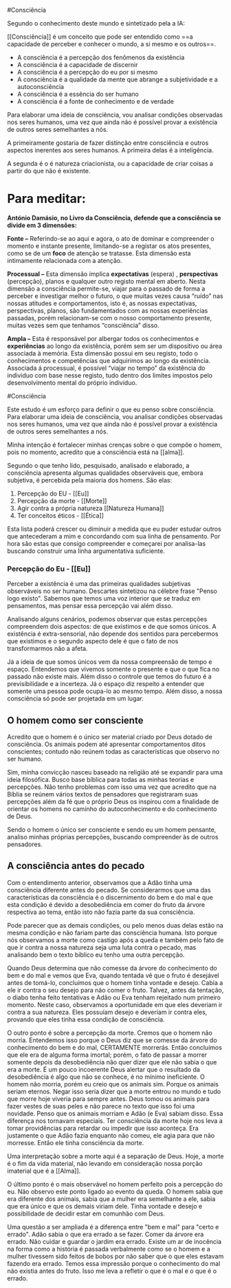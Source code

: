 #Consciência

Segundo o conhecimento deste mundo e sintetizado pela a IA:

[[Consciência]] é um conceito que pode ser entendido como ==a capacidade de perceber e conhecer o mundo, a si mesmo e os outros==. 

- A consciência é a percepção dos fenômenos da existência
- A consciência é a capacidade de discernir
- A consciência é a percepção do eu por si mesmo
- A consciência é a qualidade da mente que abrange a subjetividade e a autoconsciência
- A consciência é a essência do ser humano
- A consciência é a fonte de conhecimento e de verdade

Para elaborar uma ideia de consciência, vou analisar condições observadas nos seres humanos, uma vez que ainda não é possível provar a existência de outros seres semelhantes a nós. 

A primeiramente gostaria de fazer distinção entre consciência e outros aspectos inerentes aos seres humanos. A primeira delas é a inteligência. 

A segunda é o é natureza criacionista, ou a capacidade de criar coisas a partir do que não é existente.

# Para meditar:

**António Damásio, no Livro da Consciência, defende que a consciência se divide em 3 dimensões:**

**Fonte –** Referindo-se ao aqui e agora, o ato de dominar e compreender o momento e instante presente, limitando-se a registar os atos presentes, como se de um **foco** de atenção se tratasse. Esta dimensão esta intimamente relacionada com a atenção.

**Processual –** Esta dimensão implica **expectativas** (espera) , **perspectivas** (percepção), planos e qualquer outro registo mental em aberto. Nesta dimensão a consciência permite-se, viajar para o passado de forma a perceber e investigar melhor o futuro, o que muitas vezes causa “ruído” nas nossas atitudes e comportamentos, isto é, as nossas expectativas, perspectivas, planos, são fundamentados com as nossas experiências passadas, porém relacionam-se com o nosso comportamento presente, muitas vezes sem que tenhamos “consciência” disso.

**Ampla –** Esta é responsável por albergar todos os conhecimentos e **experiências** ao longo da existência, porém sem ser um dispositivo ou área associada à memória. Esta dimensão possui em seu registo, todo o conhecimentos e competências que adquirimos ao longo da existência. Associada á processual, é possível “viajar no tempo” da existência do individuo com base nesse registo, tudo dentro dos limites impostos pelo desenvolvimento mental do próprio indivíduo.






#Consciência

Este estudo é um esforço para definir o que eu penso sobre consciência. Para elaborar uma ideia de consciência, vou analisar condições observadas nos seres humanos, uma vez que ainda não é possível provar a existência de outros seres semelhantes a nós. 

Minha intenção é fortalecer minhas crenças sobre o que compõe o homem, pois no momento, acredito que a consciência está na [[alma]]. 

Segundo o que tenho lido, pesquisado, analisado e elaborado, a consciência apresenta algumas qualidades observáveis que, embora subjetiva, é percebida pela maioria dos homens. São elas:
1. Percepção do EU - [[Eu]]
2. Percepção da morte - [[Morte]]
3. Agir contra a própria natureza [[Natureza Humana]]
4. Ter conceitos éticos - [[Ética]] 

Esta lista poderá crescer ou diminuir a medida que eu puder estudar outros que antecederam a mim e concordando com sua linha de pensamento. Por hora são estas que consigo compreender e começarei por analisa-las buscando construir uma linha argumentativa suficiente.

### Percepção do Eu - [[Eu]]

Perceber a existência é uma das primeiras qualidades subjetivas observáveis no ser humano. Descartes sintetizou na célebre frase "Penso logo existo". Sabemos que temos uma voz interior que se traduz em pensamentos, mas pensar essa percepção vai além disso.

Analisando alguns cenários, podemos observar que estas percepções compreendem dois aspectos: de que existimos e de que somos únicos. A existência é extra-sensorial, não depende dos sentidos para percebermos que existimos e o segundo aspecto dele é que o fato de nos transformarmos não a afeta.

Já a ideia de que somos únicos vem da nossa compreensão de tempo e espaço. Entendemos que vivemos somente o presente e que o que fica no passado não existe mais. Além disso o controle que temos do futuro é a previsibilidade e a incerteza. Já o espaço diz respeito a entender que somente uma pessoa pode ocupa-lo ao mesmo tempo. Além disso, a nossa consciência só pode ser projetada em um lugar. 

## O homem como ser consciente

Acredito que o homem é o único ser material criado por Deus dotado de consciência. Os animais podem até apresentar comportamentos ditos conscientes; contudo não reúnem todas as características que observo no ser humano. 

Sim, minha convicção nasceu baseado na religião até se expandir para uma ideia filosófica. Busco base bíblica para todas as minhas teorias e percepções. Não tenho problemas com isso uma vez que acredito que na Bíblia se reúnem vários textos de pensadores que registraram suas percepções além da fé que o próprio Deus os inspirou com a finalidade de orientar os homens no caminho do autoconhecimento e do conhecimento de Deus.

Sendo o homem o único ser consciente e sendo eu um homem pensante, analiso minhas próprias percepções, buscando compreender às de outros pensadores. 


## A consciência antes do pecado

Com o entendimento anterior, observamos que a Adão tinha uma consciência diferente antes do pecado. Se considerarmos que uma das características da consciência é o discernimento do bem e do mal e que esta condição é devido a desobediência em comer do fruto da árvore respectiva ao tema, então isto não fazia parte da sua consciência. 

Pode parecer que as demais condições, ou pelo menos duas delas estão na mesma condição e não fariam parte das consciência humana. Isto porque nós observamos a morte como castigo após a queda e também pelo fato de que ir contra a nossa natureza seja uma luta contra o pecado, mas analisando bem o texto bíblico eu tenho uma outra percepção.

Quando Deus determina que não comesse da árvore do conhecimento do bem e do mal e vemos que Eva, quando tentada vê que o fruto é desejável antes de tomá-lo, concluímos que o homem tinha vontade e desejo. Cabia a ele ir contra o seu desejo para não comer o fruto. Talvez, antes da tentação, o diabo tenha feito tentativas e Adão ou Eva tenham rejeitado num primeiro momento.  Neste caso, observamos a oportunidade em que eles deveriam ir contra a sua natureza. Eles possuíam desejo e deveriam ir contra eles, provando que eles tinha essa condição de consciência.

O outro ponto é sobre a percepção da morte. Cremos que o homem não morria. Entendemos isso porque o Deus diz que se comesse da árvore do conhecimento do bem e do mal, CERTAMENTE morrerás. Então concluímos que ele era de alguma forma imortal; porém, o fato de passar a morrer somente depois da desobediência não quer dizer que ele não sabia o que era a morte. É um pouco incoerente Deus alertar que o resultado da desobediência é algo que não se conhece, é no mínimo ineficiente. O homem não morria, porém eu creio que os animais sim. Porque os animais seriam eternos. Negar isso seria dizer que a morte entrou no mundo e tudo que morre hoje  viveria para sempre antes. Deus tomou os animais para fazer vestes de suas peles e não parece no texto que isso foi uma novidade. Penso que os animais morriam e Adão (e Eva) sabiam disso. Essa diferença nos tornavam especiais. Ter consciência da morte hoje nos leva a tomar providências para retardar ou impedir que isso aconteça. Era justamente o que Adão fazia enquanto não comeu, ele agia para que não morresse. Então ele tinha consciência da morte. 

Uma interpretação sobre a morte aqui é a separação de Deus. Hoje, a morte é o fim da vida material, não levando em consideração nossa porção imaterial que é a [[Alma]]. 

O último ponto é o mais observável no homem perfeito pois a percepção do eu. Não observo este ponto ligado ao evento da queda. O homem sabia que era diferente dos animais, sabia que a mulher era semelhante a ele, sabia que era único e que os demais viriam dele. Tinha vontade e desejo e possibilidade de decidir estar em comunhão com Deus. 

Uma questão a ser ampliada é a diferença entre "bem e mal" para "certo e errado". Adão sabia o que era errado a se fazer. Comer da árvore era errado. Não cuidar e guardar o jardim era errado. Existe um ar de inocência na forma como a história é passada verbalmente como se o homem e a mulher tivessem sido feitos de bobos por não saber que o que eles estavam fazendo era errado. Temos essa impressão porque o conhecimento do mal não existia antes do fruto. Isso me leva a refletir o que é o mal e o que é o errado.